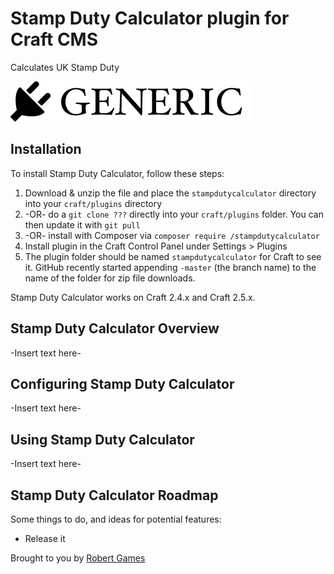 # Stamp Duty Calculator plugin for Craft CMS

Calculates UK Stamp Duty

![Screenshot](resources/screenshots/plugin_logo.png)

## Installation

To install Stamp Duty Calculator, follow these steps:

1. Download & unzip the file and place the `stampdutycalculator` directory into your `craft/plugins` directory
2.  -OR- do a `git clone ???` directly into your `craft/plugins` folder.  You can then update it with `git pull`
3.  -OR- install with Composer via `composer require /stampdutycalculator`
4. Install plugin in the Craft Control Panel under Settings > Plugins
5. The plugin folder should be named `stampdutycalculator` for Craft to see it.  GitHub recently started appending `-master` (the branch name) to the name of the folder for zip file downloads.

Stamp Duty Calculator works on Craft 2.4.x and Craft 2.5.x.

## Stamp Duty Calculator Overview

-Insert text here-

## Configuring Stamp Duty Calculator

-Insert text here-

## Using Stamp Duty Calculator

-Insert text here-

## Stamp Duty Calculator Roadmap

Some things to do, and ideas for potential features:

* Release it

Brought to you by [Robert Games](https://padmedia.co.uk)
